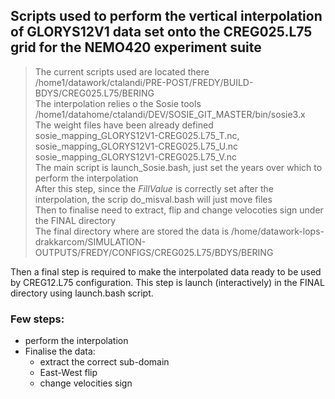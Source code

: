 ## Scripts used to perform the vertical interpolation of GLORYS12V1 data set onto the CREG025.L75 grid for the NEMO420 experiment suite <br>
>
> The current scripts used are located there /home1/datawork/ctalandi/PRE-POST/FREDY/BUILD-BDYS/CREG025.L75/BERING <br>
> The interpolation relies o the Sosie tools /home1/datahome/ctalandi/DEV/SOSIE_GIT_MASTER/bin/sosie3.x <br> 
> The weight files have been already defined sosie_mapping_GLORYS12V1-CREG025.L75_T.nc, sosie_mapping_GLORYS12V1-CREG025.L75_U.nc sosie_mapping_GLORYS12V1-CREG025.L75_V.nc <br>
> The main script is launch_Sosie.bash, just set the years over which to perform the interpolation <br>
> After this step, since the _FillValue_ is correctly set after the interpolation, the scrip do_misval.bash will just move files <br>
> Then to finalise need to extract, flip and change velocoties sign under the FINAL directory <br>
> The final directory where are stored the data is /home/datawork-lops-drakkarcom/SIMULATION-OUTPUTS/FREDY/CONFIGS/CREG025.L75/BDYS/BERING <br> 

Then a final step is required to make the interpolated data ready to be used by CREG12.L75 configuration. This step is launch (interactively) in the FINAL directory using launch.bash script. 

### Few steps:
- perform the interpolation 
- Finalise the data:
  - extract the correct sub-domain
  - East-West flip 
  - change velocities sign
